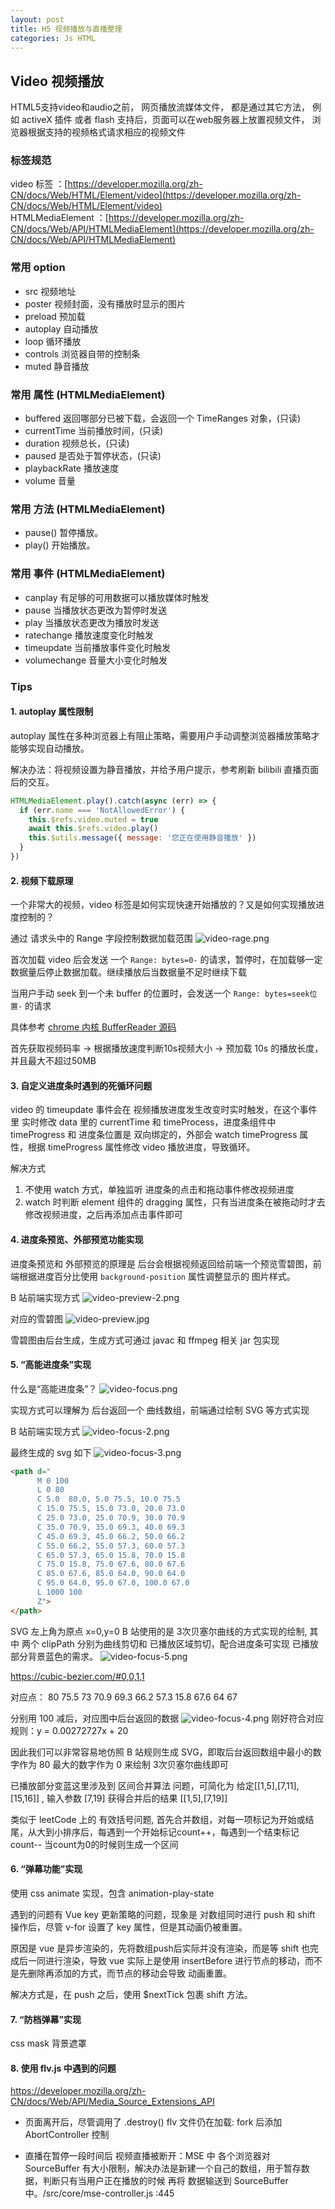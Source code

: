 ```yaml
---
layout: post
title: H5 视频播放与直播整理
categories: Js HTML
---
```


## Video 视频播放

HTML5支持video和audio之前， 网页播放流媒体文件， 都是通过其它方法， 例如 activeX 插件 或者 flash
支持后，页面可以在web服务器上放置视频文件， 浏览器根据支持的视频格式请求相应的视频文件

### 标签规范
video 标签 ：[https://developer.mozilla.org/zh-CN/docs/Web/HTML/Element/video](https://developer.mozilla.org/zh-CN/docs/Web/HTML/Element/video)   
HTMLMediaElement ：[https://developer.mozilla.org/zh-CN/docs/Web/API/HTMLMediaElement](https://developer.mozilla.org/zh-CN/docs/Web/API/HTMLMediaElement)   

### 常用 option
* src 视频地址
* poster 视频封面，没有播放时显示的图片
* preload 预加载
* autoplay 自动播放
* loop 循环播放
* controls 浏览器自带的控制条
* muted 静音播放

### 常用 属性 (HTMLMediaElement)
* buffered 返回哪部分已被下载，会返回一个 TimeRanges 对象，(只读)
* currentTime 当前播放时间，(只读)
* duration 视频总长，(只读)
* paused 是否处于暂停状态，(只读)
* playbackRate 播放速度
* volume 音量

### 常用 方法  (HTMLMediaElement)
* pause() 暂停播放。
* play() 开始播放。

### 常用 事件 (HTMLMediaElement)
* canplay 有足够的可用数据可以播放媒体时触发
* pause	当播放状态更改为暂停时发送
* play 当播放状态更改为播放时发送
* ratechange 播放速度变化时触发
* timeupdate 当前播放事件变化时触发
* volumechange 音量大小变化时触发

### Tips
#### 1. autoplay 属性限制
autoplay 属性在多种浏览器上有阻止策略，需要用户手动调整浏览器播放策略才能够实现自动播放。

解决办法：将视频设置为静音播放，并给予用户提示，参考刷新 bilibili 直播页面后的交互。

```js
HTMLMediaElement.play().catch(async (err) => {
  if (err.name === 'NotAllowedError') {
    this.$refs.video.muted = true
    await this.$refs.video.play()
    this.$utils.message({ message: '您正在使用静音播放' })
  }
})
```
#### 2. 视频下载原理

一个非常大的视频，video 标签是如何实现快速开始播放的？又是如何实现播放进度控制的？

通过 请求头中的 Range 字段控制数据加载范围
![video-rage.png](https://geminate.github.io/assets/images/2020/video-rage.png)

首次加载 video 后会发送 一个 `Range: bytes=0-`  的请求，暂停时，在加载够一定数据量后停止数据加载。继续播放后当数据量不足时继续下载

当用户手动 seek 到一个未 buffer 的位置时，会发送一个 `Range: bytes=seek位置-` 的请求

具体参考 [chrome 内核 BufferReader 源码](https://source.chromium.org/chromium/chromium/src/+/master:media/blink/multibuffer_data_source.cc?originalUrl=https:%2F%2Fcs.chromium.org%2Fchromium%2Fsrc%2Fmedia%2Fblink%2Fmultibuffer_data_source.cc)    

首先获取视频码率 -> 根据播放速度判断10s视频大小 -> 预加载 10s 的播放长度，并且最大不超过50MB

#### 3. 自定义进度条时遇到的死循环问题

video 的 timeupdate 事件会在 视频播放进度发生改变时实时触发，在这个事件里 实时修改 data 里的 currentTime 和 timeProcess，进度条组件中 timeProgress 和 进度条位置是 双向绑定的，外部会 watch timeProgress 属性，根据 timeProgress 属性修改 video 播放进度，导致循环。

解决方式
1. 不使用 watch 方式，单独监听 进度条的点击和拖动事件修改视频进度
2. watch 时判断 element 组件的 dragging 属性，只有当进度条在被拖动时才去修改视频进度，之后再添加点击事件即可 

#### 4. 进度条预览、外部预览功能实现

进度条预览和 外部预览的原理是 后台会根据视频返回给前端一个预览雪碧图，前端根据进度百分比使用 `background-position` 属性调整显示的 图片样式。

B 站前端实现方式
![video-preview-2.png](https://geminate.github.io/assets/images/2020/video-preview-2.png)

对应的雪碧图
![video-preview.jpg](https://geminate.github.io/assets/images/2020/video-preview.jpg)

雪碧图由后台生成，生成方式可通过 javac 和 ffmpeg 相关 jar 包实现

#### 5. “高能进度条”实现

什么是“高能进度条”？
![video-focus.png](https://geminate.github.io/assets/images/2020/video-focus.png)

实现方式可以理解为 后台返回一个 曲线数组，前端通过绘制 SVG 等方式实现

B 站前端实现方式
![video-focus-2.png](https://geminate.github.io/assets/images/2020/video-focus-2.png)

最终生成的 svg 如下
![video-focus-3.png](https://geminate.github.io/assets/images/2020/video-focus-3.png)

```html
<path d="
      M 0 100
      L 0 80
      C 5.0  80.0, 5.0 75.5, 10.0 75.5
      C 15.0 75.5, 15.0 73.0, 20.0 73.0
      C 25.0 73.0, 25.0 70.9, 30.0 70.9
      C 35.0 70.9, 35.0 69.3, 40.0 69.3
      C 45.0 69.3, 45.0 66.2, 50.0 66.2
      C 55.0 66.2, 55.0 57.3, 60.0 57.3
      C 65.0 57.3, 65.0 15.8, 70.0 15.8
      C 75.0 15.8, 75.0 67.6, 80.0 67.6
      C 85.0 67.6, 85.0 64.0, 90.0 64.0
      C 95.0 64.0, 95.0 67.0, 100.0 67.0
      L 1000 100
      Z">
</path>
```
SVG 左上角为原点 x=0,y=0 B 站使用的是 3次贝塞尔曲线的方式实现的绘制, 其中 两个 clipPath 分别为曲线剪切和 已播放区域剪切，配合进度条可实现 已播放部分背景蓝色的需求。
![video-focus-5.png](https://geminate.github.io/assets/images/2020/video-focus-5.png)

https://cubic-bezier.com/#0,0,1,1

对应点：
80 75.5 73 70.9 69.3 66.2 57.3 15.8 67.6 64 67

分别用 100 减后，对应图中后台返回的数据
![video-focus-4.png](https://geminate.github.io/assets/images/2020/video-focus-4.png)
刚好符合对应规则：y = 0.00272727x + 20

因此我们可以非常容易地仿照 B 站规则生成 SVG，即取后台返回数组中最小的数字作为 80 最大的数字作为 0 来绘制 3次贝塞尔曲线即可

已播放部分变蓝这里涉及到 区间合并算法 问题，可简化为 给定[[1,5],[7,11],[15,16]] , 输入参数 [7,19] 获得合并后的结果 [[1,5],[7,19]]

类似于 leetCode 上的 有效括号问题, 首先合并数组，对每一项标记为开始或结尾，从大到小排序后，每遇到一个开始标记count++，每遇到一个结束标记 count-- 当count为0的时候则生成一个区间

#### 6. “弹幕功能”实现
使用 css animate 实现，包含 animation-play-state

遇到的问题有 Vue key 更新策略的问题，现象是 对数组同时进行 push 和 shift 操作后，尽管 v-for 设置了 key 属性，但是其动画仍被重置。

原因是 vue 是异步渲染的，先将数组push后实际并没有渲染，而是等 shift 也完成后一同进行渲染，导致 vue 实际上是使用 insertBefore 进行节点的移动，而不是先删除再添加的方式，而节点的移动会导致 动画重置。

解决方式是，在 push 之后，使用 $nextTick 包裹 shift 方法。

#### 7. “防档弹幕”实现
css mask 背景遮罩

#### 8. 使用 flv.js 中遇到的问题

https://developer.mozilla.org/zh-CN/docs/Web/API/Media_Source_Extensions_API

* 页面离开后，尽管调用了 .destroy() flv 文件仍在加载: fork 后添加 AbortController 控制

* 直播在暂停一段时间后 视频直播被断开：MSE 中 各个浏览器对 SourceBuffer 有大小限制，解决办法是新建一个自己的数组，用于暂存数据，判断只有当用户正在播放的时候 再将 数据输送到 SourceBuffer 中。/src/core/mse-controller.js :445

